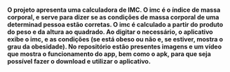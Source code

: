 <!DOCTYPE html>
<html lang="pt-br">
<head>
    <meta charset="UTF-8">
    <meta name="viewport" content="width=device-width, initial-scale=1.0">
    <title>READ ME</MEnu></title>
</head>
<body>
    <h4> 
        O projeto apresenta uma calculadora de IMC. O imc é o índice de massa corporal,
        e serve para dizer se as condições de massa corporal de uma determinad pessoa
        estão corretas.
        O imc é calculado a partir do produto do peso e da altura ao quadrado. Ao digitar o necessário, 
        o aplicativo exibe o imc, e as condições (se está obeso ou não e, se estiver, mostra o grau da obesidade).
        No repositório estão presentes imagens e um vídeo que mostra o funcionamento do app, bem como o apk, 
        para que seja possível fazer o download e utilizar o aplicativo. 
    </h4>
</body>
</html>
